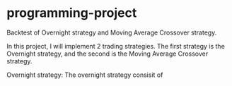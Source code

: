 # programming-project
Backtest of Overnight strategy and Moving Average Crossover strategy.

In this project, I will implement 2 trading strategies. The first strategy is the Overnight strategy, and the second is the Moving Average Crossover strategy.

Overnight strategy:
The overnight strategy consisit of 
